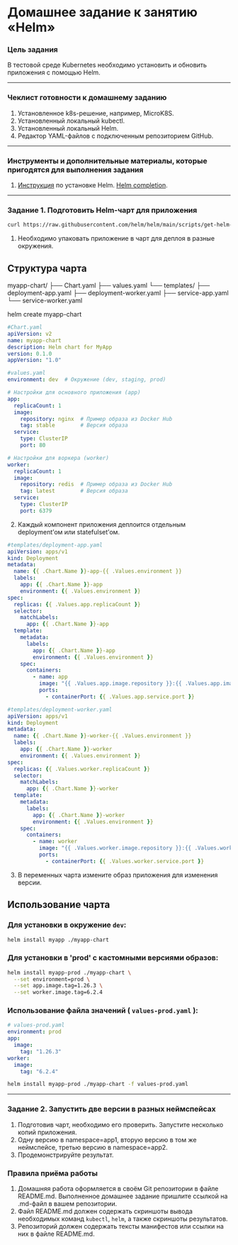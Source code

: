 # Домашнее задание к занятию «Helm»

### Цель задания

В тестовой среде Kubernetes необходимо установить и обновить приложения с помощью Helm.

------

### Чеклист готовности к домашнему заданию

1. Установленное k8s-решение, например, MicroK8S.
2. Установленный локальный kubectl.
3. Установленный локальный Helm.
4. Редактор YAML-файлов с подключенным репозиторием GitHub.

------

### Инструменты и дополнительные материалы, которые пригодятся для выполнения задания

1. [Инструкция](https://helm.sh/docs/intro/install/) по установке Helm. [Helm completion](https://helm.sh/docs/helm/helm_completion/).

------

### Задание 1. Подготовить Helm-чарт для приложения

```bash
curl https://raw.githubusercontent.com/helm/helm/main/scripts/get-helm-3 | bash
```

1. Необходимо упаковать приложение в чарт для деплоя в разные окружения. 

## Структура чарта

myapp-chart/
├── Chart.yaml
├── values.yaml
└── templates/
    ├── deployment-app.yaml
    ├── deployment-worker.yaml
    ├── service-app.yaml
    └── service-worker.yaml


helm create myapp-chart

```yaml
#Chart.yaml
apiVersion: v2
name: myapp-chart
description: Helm chart for MyApp
version: 0.1.0
appVersion: "1.0"
```


```yaml
#values.yaml
environment: dev  # Окружение (dev, staging, prod)

# Настройки для основного приложения (app)
app:
  replicaCount: 1
  image:
    repository: nginx  # Пример образа из Docker Hub
    tag: stable        # Версия образа
  service:
    type: ClusterIP
    port: 80

# Настройки для воркера (worker)
worker:
  replicaCount: 1
  image:
    repository: redis  # Пример образа из Docker Hub
    tag: latest        # Версия образа
  service:
    type: ClusterIP
    port: 6379
```

2. Каждый компонент приложения деплоится отдельным deployment’ом или statefulset’ом.

```yaml
#templates/deployment-app.yaml
apiVersion: apps/v1
kind: Deployment
metadata:
  name: {{ .Chart.Name }}-app-{{ .Values.environment }}
  labels:
    app: {{ .Chart.Name }}-app
    environment: {{ .Values.environment }}
spec:
  replicas: {{ .Values.app.replicaCount }}
  selector:
    matchLabels:
      app: {{ .Chart.Name }}-app
  template:
    metadata:
      labels:
        app: {{ .Chart.Name }}-app
        environment: {{ .Values.environment }}
    spec:
      containers:
        - name: app
          image: "{{ .Values.app.image.repository }}:{{ .Values.app.image.tag }}"
          ports:
            - containerPort: {{ .Values.app.service.port }}
```

```yaml
#templates/deployment-worker.yaml
apiVersion: apps/v1
kind: Deployment
metadata:
  name: {{ .Chart.Name }}-worker-{{ .Values.environment }}
  labels:
    app: {{ .Chart.Name }}-worker
    environment: {{ .Values.environment }}
spec:
  replicas: {{ .Values.worker.replicaCount }}
  selector:
    matchLabels:
      app: {{ .Chart.Name }}-worker
  template:
    metadata:
      labels:
        app: {{ .Chart.Name }}-worker
        environment: {{ .Values.environment }}
    spec:
      containers:
        - name: worker
          image: "{{ .Values.worker.image.repository }}:{{ .Values.worker.image.tag }}"
          ports:
            - containerPort: {{ .Values.worker.service.port }}
```

3. В переменных чарта измените образ приложения для изменения версии.

## Использование чарта

### Для установки в окружение `dev`:

```bash
helm install myapp ./myapp-chart
```
### Для установки в 'prod' с кастомными версиями образов:

```bash 
helm install myapp-prod ./myapp-chart \
  --set environment=prod \
  --set app.image.tag=1.26.3 \
  --set worker.image.tag=6.2.4
```

### Использование файла значений ( `values-prod.yaml` ):

```yaml
# values-prod.yaml
environment: prod
app:
  image:
    tag: "1.26.3"
worker:
  image:
    tag: "6.2.4"
```

```bash
helm install myapp-prod ./myapp-chart -f values-prod.yaml
```

------
### Задание 2. Запустить две версии в разных неймспейсах

1. Подготовив чарт, необходимо его проверить. Запуститe несколько копий приложения.
2. Одну версию в namespace=app1, вторую версию в том же неймспейсе, третью версию в namespace=app2.
3. Продемонстрируйте результат.

### Правила приёма работы

1. Домашняя работа оформляется в своём Git репозитории в файле README.md. Выполненное домашнее задание пришлите ссылкой на .md-файл в вашем репозитории.
2. Файл README.md должен содержать скриншоты вывода необходимых команд `kubectl`, `helm`, а также скриншоты результатов.
3. Репозиторий должен содержать тексты манифестов или ссылки на них в файле README.md.

